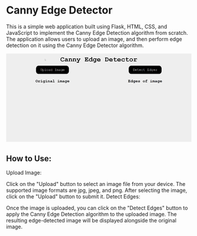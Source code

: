 
# Canny Edge Detector
This is a simple web application built using Flask, HTML, CSS, and JavaScript to implement  the Canny Edge Detection algorithm from scratch. The application allows users to upload an image, and then perform edge detection on it using the Canny Edge Detector algorithm.

![alt text](demo.gif)
## How to Use:
Upload Image:

Click on the "Upload" button to select an image file from your device. The supported image formats are jpg, jpeg, and png.
After selecting the image, click on the "Upload" button to submit it.
Detect Edges:

Once the image is uploaded, you can click on the "Detect Edges" button to apply the Canny Edge Detection algorithm to the uploaded image.
The resulting edge-detected image will be displayed alongside the original image.
